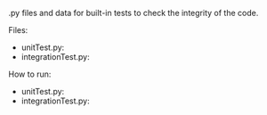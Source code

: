 .py files and data for built-in tests to check the integrity of the code.

Files:
* unitTest.py:
* integrationTest.py:

How to run:
* unitTest.py:
* integrationTest.py:
